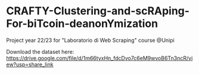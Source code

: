 # CRAFTY-Clustering-and-scRAping-For-biTcoin-deanonYmization
Project year 22/23 for "Laboratorio di Web Scraping" course @Unipi

Download the dataset here: https://drive.google.com/file/d/1m66tyxHn_fdcDvo7c6eM9wvoB6Tn3ncR/view?usp=share_link
